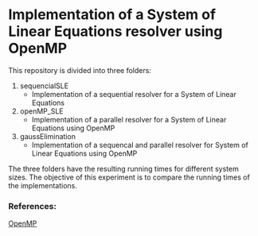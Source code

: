 # Implementation of a System of Linear Equations resolver using OpenMP

This repository is divided into three folders:

1. sequencialSLE
    - Implementation of a sequential resolver for a System of Linear Equations
2. openMP_SLE
    - Implementation of a parallel resolver for a System of Linear Equations using OpenMP
3. gaussElimination
    - Implementation of a sequencal and parallel resolver for System of Linear Equations using OpenMP

The three folders have the resulting running times for different system sizes. The objective of this experiment is to compare the running times of the implementations.

### References:

[OpenMP](https://www.openmp.org/) 